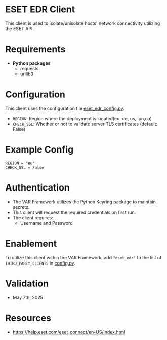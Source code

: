 # ESET EDR Client
This client is used to isolate/unisolate hosts' network connectivity utilizing the ESET API.  

# Requirements
- __Python packages__
  - requests
  - urllib3

# Configuration
This client uses the configuration file [eset_edr_config.py](eset_edr_config.py). 
  - `REGION`: Region where the deployment is located(eu, de, us, jpn,ca)
  - `CHECK_SSL`: Whether or not to validate server TLS certificates (default: False)
  
# Example Config
```
REGION = "eu"
CHECK_SSL = False
```

# Authentication
- The VAR Framework utilizes the Python Keyring package to maintain secrets. 
- This client will request the required credentials on first run. 
- The client requires:
   - Username and Password

# Enablement
To utilize this client within the VAR Framework, add `"eset_edr"` to the list of `THIRD_PARTY_CLIENTS` in [config.py](../../config.py).

# Validation
- May 7th, 2025

# Resources
- https://help.eset.com/eset_connect/en-US/index.html
